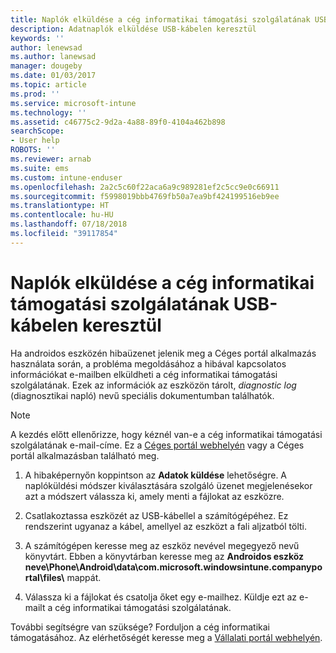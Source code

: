 ```yaml
---
title: Naplók elküldése a cég informatikai támogatási szolgálatának USB-kábelen keresztül | Microsoft Docs
description: Adatnaplók elküldése USB-kábelen keresztül
keywords: ''
author: lenewsad
ms.author: lanewsad
manager: dougeby
ms.date: 01/03/2017
ms.topic: article
ms.prod: ''
ms.service: microsoft-intune
ms.technology: ''
ms.assetid: c46775c2-9d2a-4a88-89f0-4104a462b898
searchScope:
- User help
ROBOTS: ''
ms.reviewer: arnab
ms.suite: ems
ms.custom: intune-enduser
ms.openlocfilehash: 2a2c5c60f22aca6a9c989281ef2c5cc9e0c66911
ms.sourcegitcommit: f5998019bbb4769fb50a7ea9bf424199516eb9ee
ms.translationtype: HT
ms.contentlocale: hu-HU
ms.lasthandoff: 07/18/2018
ms.locfileid: "39117854"
---
```

# <a name="send-logs-to-your-company-support-using-a-usb-cable"></a>Naplók elküldése a cég informatikai támogatási szolgálatának USB-kábelen keresztül

Ha androidos eszközén hibaüzenet jelenik meg a Céges portál alkalmazás használata során, a probléma megoldásához a hibával kapcsolatos információkat e-mailben elküldheti a cég informatikai támogatási szolgálatának. Ezek az információk az eszközön tárolt, _diagnostic log_ (diagnosztikai napló) nevű speciális dokumentumban találhatók.

> [!Note]
> A kezdés előtt ellenőrizze, hogy kéznél van-e a cég informatikai támogatási szolgálatának e-mail-címe. Ez a [Céges portál webhelyén](https://portal.manage.microsoft.com#HelpDeskDialog) vagy a Céges portál alkalmazásban található meg.

1. A hibaképernyőn koppintson az **Adatok küldése** lehetőségre. A naplóküldési módszer kiválasztására szolgáló üzenet megjelenésekor azt a módszert válassza ki, amely menti a fájlokat az eszközre.

2. Csatlakoztassa eszközét az USB-kábellel a számítógépéhez. Ez rendszerint ugyanaz a kábel, amellyel az eszközt a fali aljzatból tölti.

3. A számítógépen keresse meg az eszköz nevével megegyező nevű könyvtárt. Ebben a könyvtárban keresse meg az <strong>Androidos eszköz neve\Phone\Android\data\com.microsoft.windowsintune.companyportal\files\\</strong> mappát.

4. Válassza ki a fájlokat és csatolja őket egy e-mailhez. Küldje ezt az e-mailt a cég informatikai támogatási szolgálatának.

További segítségre van szüksége? Forduljon a cég informatikai támogatásához. Az elérhetőségét keresse meg a [Vállalati portál webhelyén](https://portal.manage.microsoft.com#HelpDeskDialog).
